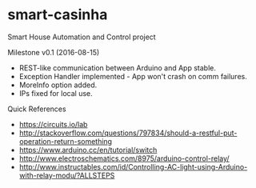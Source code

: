 # smart-casinha
Smart House Automation and Control project

Milestone v0.1 (2016-08-15)
- REST-like communication between Arduino and App stable.
- Exception Handler implemented - App won't crash on comm failures.
- MoreInfo option added.
- IPs fixed for local use.


Quick References
- https://circuits.io/lab
- http://stackoverflow.com/questions/797834/should-a-restful-put-operation-return-something
- https://www.arduino.cc/en/tutorial/switch
- http://www.electroschematics.com/8975/arduino-control-relay/
- http://www.instructables.com/id/Controlling-AC-light-using-Arduino-with-relay-modu/?ALLSTEPS

